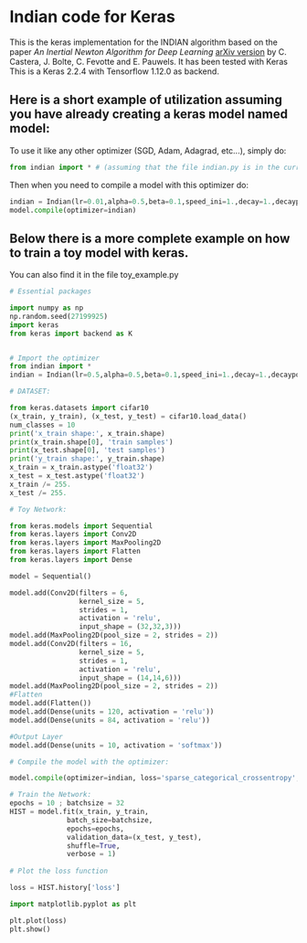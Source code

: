 # Indian code for Keras

This is the keras implementation for the INDIAN algorithm based on the paper *An Inertial Newton Algorithm for Deep Learning* [arXiv version](https://arxiv.org/abs/1905.12278) by C. Castera, J. Bolte, C. Fevotte and E. Pauwels.
It has been tested with Keras This is a Keras 2.2.4 with Tensorflow 1.12.0 as backend. 

## Here is a short example of utilization assuming you have already creating a keras model named model:
To use it like any other optimizer (SGD, Adam, Adagrad, etc...), simply do:

```python
from indian import * # (assuming that the file indian.py is in the current folder)
```
 Then when you need to compile a model with this optimizer do:
```python
indian = Indian(lr=0.01,alpha=0.5,beta=0.1,speed_ini=1.,decay=1.,decaypower=0.5)
model.compile(optimizer=indian)
```

## Below there is a more complete example on how to train a toy model with keras. 
You can also find it in the file toy_example.py

```python
# Essential packages

import numpy as np
np.random.seed(27199925)
import keras
from keras import backend as K


# Import the optimizer
from indian import *
indian = Indian(lr=0.5,alpha=0.5,beta=0.1,speed_ini=1.,decay=1.,decaypower=1./4)

# DATASET:

from keras.datasets import cifar10
(x_train, y_train), (x_test, y_test) = cifar10.load_data()
num_classes = 10
print('x_train shape:', x_train.shape)
print(x_train.shape[0], 'train samples')
print(x_test.shape[0], 'test samples')
print('y_train shape:', y_train.shape)
x_train = x_train.astype('float32')
x_test = x_test.astype('float32')
x_train /= 255.
x_test /= 255.

# Toy Network:

from keras.models import Sequential
from keras.layers import Conv2D
from keras.layers import MaxPooling2D
from keras.layers import Flatten
from keras.layers import Dense

model = Sequential()

model.add(Conv2D(filters = 6, 
                 kernel_size = 5, 
                 strides = 1, 
                 activation = 'relu', 
                 input_shape = (32,32,3)))
model.add(MaxPooling2D(pool_size = 2, strides = 2))
model.add(Conv2D(filters = 16, 
                 kernel_size = 5,
                 strides = 1,
                 activation = 'relu',
                 input_shape = (14,14,6)))
model.add(MaxPooling2D(pool_size = 2, strides = 2))
#Flatten
model.add(Flatten())
model.add(Dense(units = 120, activation = 'relu'))
model.add(Dense(units = 84, activation = 'relu'))

#Output Layer
model.add(Dense(units = 10, activation = 'softmax'))

# Compile the model with the optimizer:

model.compile(optimizer=indian, loss='sparse_categorical_crossentropy', metrics=['accuracy'])

# Train the Network:
epochs = 10 ; batchsize = 32
HIST = model.fit(x_train, y_train,
              batch_size=batchsize,
              epochs=epochs,
              validation_data=(x_test, y_test),
              shuffle=True,
              verbose = 1)
              
# Plot the loss function

loss = HIST.history['loss']

import matplotlib.pyplot as plt

plt.plot(loss)
plt.show()
```
